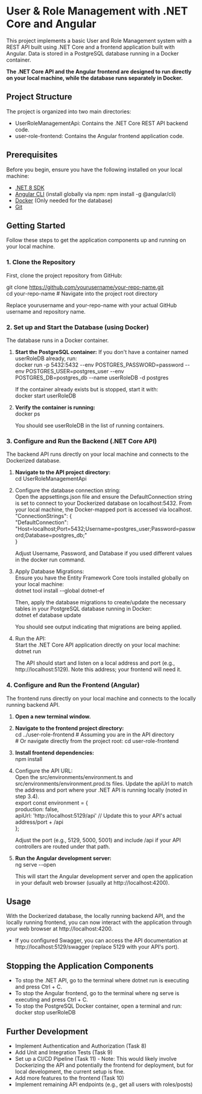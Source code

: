 # **User & Role Management with .NET Core and Angular**

This project implements a basic User and Role Management system with a REST API built using .NET Core and a frontend application built with Angular. Data is stored in a PostgreSQL database running in a Docker container.

**The .NET Core API and the Angular frontend are designed to run directly on your local machine, while the database runs separately in Docker.**

## **Project Structure**

The project is organized into two main directories:

* UserRoleManagementApi: Contains the .NET Core REST API backend code.  
* user-role-frontend: Contains the Angular frontend application code.

## **Prerequisites**

Before you begin, ensure you have the following installed on your local machine:

* [.NET 8 SDK](https://dotnet.microsoft.com/download/dotnet/8.0)  
* [Angular CLI](https://angular.io/cli) (install globally via npm: npm install \-g @angular/cli)  
* [Docker](https://www.docker.com/get-started/) (Only needed for the database)  
* [Git](https://git-scm.com/downloads)

## **Getting Started**

Follow these steps to get the application components up and running on your local machine.

### **1\. Clone the Repository**

First, clone the project repository from GitHub:

git clone https://github.com/yourusername/your-repo-name.git  
cd your-repo-name \# Navigate into the project root directory

Replace yourusername and your-repo-name with your actual GitHub username and repository name.

### **2\. Set up and Start the Database (using Docker)**

The database runs in a Docker container.

1. **Start the PostgreSQL container:** If you don't have a container named userRoleDB already, run:  
   docker run \-p 5432:5432 \--env POSTGRES\_PASSWORD=password \--env POSTGRES\_USER=postgres\_user \--env POSTGRES\_DB=postgres\_db \--name userRoleDB \-d postgres

   If the container already exists but is stopped, start it with:  
   docker start userRoleDB

2. **Verify the container is running:**  
   docker ps

   You should see userRoleDB in the list of running containers.

### **3\. Configure and Run the Backend (.NET Core API)**

The backend API runs directly on your local machine and connects to the Dockerized database.

1. **Navigate to the API project directory:**  
   cd UserRoleManagementApi

2. Configure the database connection string:  
   Open the appsettings.json file and ensure the DefaultConnection string is set to connect to your Dockerized database on localhost:5432. From your local machine, the Docker-mapped port is accessed via localhost.  
   "ConnectionStrings": {  
     "DefaultConnection": "Host=localhost;Port=5432;Username=postgres\_user;Password=password;Database=postgres\_db;"  
   }

   Adjust Username, Password, and Database if you used different values in the docker run command.  
3. Apply Database Migrations:  
   Ensure you have the Entity Framework Core tools installed globally on your local machine:  
   dotnet tool install \--global dotnet-ef

   Then, apply the database migrations to create/update the necessary tables in your PostgreSQL database running in Docker:  
   dotnet ef database update

   You should see output indicating that migrations are being applied.  
4. Run the API:  
   Start the .NET Core API application directly on your local machine:  
   dotnet run

   The API should start and listen on a local address and port (e.g., http://localhost:5129). Note this address; your frontend will need it.

### **4\. Configure and Run the Frontend (Angular)**

The frontend runs directly on your local machine and connects to the locally running backend API.

1. **Open a new terminal window.**  
2. **Navigate to the frontend project directory:**  
   cd ../user-role-frontend \# Assuming you are in the API directory  
   \# Or navigate directly from the project root: cd user-role-frontend

3. **Install frontend dependencies:**  
   npm install

4. Configure the API URL:  
   Open the src/environments/environment.ts and src/environments/environment.prod.ts files. Update the apiUrl to match the address and port where your .NET API is running locally (noted in step 3.4).  
   export const environment \= {  
     production: false,  
     apiUrl: 'http://localhost:5129/api' // Update this to your API's actual address/port \+ /api  
   };

   Adjust the port (e.g., 5129, 5000, 5001\) and include /api if your API controllers are routed under that path.  
5. **Run the Angular development server:**  
   ng serve \--open

   This will start the Angular development server and open the application in your default web browser (usually at http://localhost:4200).

## **Usage**

With the Dockerized database, the locally running backend API, and the locally running frontend, you can now interact with the application through your web browser at http://localhost:4200.

* If you configured Swagger, you can access the API documentation at http://localhost:5129/swagger (replace 5129 with your API's port).

## **Stopping the Application Components**

* To stop the .NET API, go to the terminal where dotnet run is executing and press Ctrl \+ C.  
* To stop the Angular frontend, go to the terminal where ng serve is executing and press Ctrl \+ C.  
* To stop the PostgreSQL Docker container, open a terminal and run:  
  docker stop userRoleDB

## **Further Development**

* Implement Authentication and Authorization (Task 8\)  
* Add Unit and Integration Tests (Task 9\)  
* Set up a CI/CD Pipeline (Task 11\) \- Note: This would likely involve Dockerizing the API and potentially the frontend for deployment, but for local development, the current setup is fine.  
* Add more features to the frontend (Task 10\)  
* Implement remaining API endpoints (e.g., get all users with roles/posts)